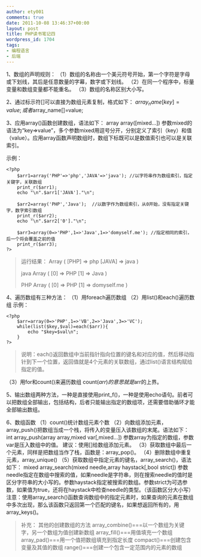 ```yaml
---
author: ety001
comments: true
date: 2011-10-08 13:46:37+00:00
layout: post
title: PHP读书笔记四
wordpress_id: 1704
tags:
- 编程语言
- 后端
---
```


1、数组的声明规则：
（1）数组的名称由一个美元符号开始，第一个字符是字母或下划线，其后是任意数量的字幕，数字或下划线。
（2）在同一个程序中，标量变量和数组变量都不能重名。
（3）数组的名称区别大小写。

2、通过标示符[]可以直接为数组元素复制，格式如下：
$array_name[key]=value;或者$array_name[]=value;

3、应用array()函数创建数组，语法如下：
array array([mixed…])
参数mixed的语法为“key=>value”，多个参数mixed用逗号分开，分别定义了索引（key）和值（value）。应用array函数声明数组时，数组下标既可以是数值索引也可以是关联索引。
<!-- more -->
示例：

```
<?php
	$arr1=array('PHP'=>'php','JAVA'=>'java'); //以字符串作为数组索引，指定关键字，关联数组
	print_r($arr1);
	echo "\n".$arr1['JAVA']."\n";

	$arr2=array('PHP','Java');  //以数字作为数组索引，从0开始，没有指定关键字，数字索引数组
	print_r($arr2);
	echo "\n".$arr2['0']."\n";

	$arr3=array(0=>'PHP',1=>'Java',1=>'domyself.me'); //指定相同的索引，后一个将会覆盖之前的值
	print_r($arr3);
?>
```

<blockquote>
运行结果：
Array
(
    [PHP] => php
    [JAVA] => java
)

java
Array
(
    [0] => PHP
    [1] => Java
)

PHP
Array
(
    [0] => PHP
    [1] => domyself.me
)</blockquote>



4、遍历数组有三种方法：
（1）用foreach遍历数组
（2）用list()和each()遍历数组
示例：

```
<?php
	$arr=array(0=>'PHP',1=>'VB',2=>'Java',3=>'VC');
	while(list($key,$val)=each($arr)){
		echo "$key=$val\n";
	}
?>
```

<blockquote>说明：each()返回数组中当前指针指向位置的键名和对应的值，然后移动指针到下一个位置，返回值就是4个元素的关联数组，通过list()语言结构赋给指定的值。</blockquote>


（3）用for和count()来遍历数组
count($arr)的意思就是$arr的上界。

5、输出数组两种方法，一种是直接使用print_f()，一种是使用echo语句。前者可以把数组全部输出，包括结构，后者只能输出指定的数组项，还需要借助循环才能全部输出数组。

6、数组函数
（1）count()统计数组元素个数
（2）向数组添加元素，array_push()把数组当成一个栈，将传入的变量压入该数组的末尾。语法如下：
int array_push(array array,mixed var[,mixed…])
参数array为指定的数组，参数var是压入数组中的值。
建议：使用[]给数组添加元素。
（3）获取数组中最后一个元素，同样是把数组当作了栈，函数是：array_pop()。
（4）删除数组中重复元素，array_unique()
（5）获取数组中指定元素的键名，array_search()，语法如下：
mixed array_search(mixed needle,array haystack[,bool strict])
参数needle指定在数组中搜索的值，如果needle是字符串，则在搜索needle的值时是区分字符串的大小写的。参数haystack指定被搜索的数组。参数strict为可选参数，如果值为true，还将在haystack中检查needle的类型。（该函数区分大小写）
注意：使用array_search()函数查询数组中的指定元素时，如果查询的元素在数组中多次出现，那么该函数只返回第一个匹配的键名，如果想返回所有的，用array_keys()。



<blockquote>补充：
其他的创建数组的方法
array_combine()===以一个数组为关键字，另一个数组为值创建新数组
array_fill()===用值填充一个数组
array_pad()===用一个值把数组填充到指定长度
compact()===创建包含变量及其值的数组
range()===创建一个包含一定范围内的元素的数组</blockquote>
